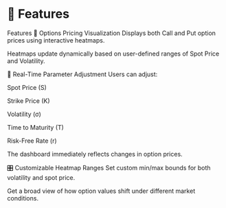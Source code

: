# 🚀 Features

Features
       🎯 Options Pricing Visualization
       Displays both Call and Put option prices using interactive heatmaps.

Heatmaps update dynamically based on user-defined ranges of Spot Price and Volatility.

🧠 Real-Time Parameter Adjustment
Users can adjust:

Spot Price (S)

Strike Price (K)

Volatility (σ)

Time to Maturity (T)

Risk-Free Rate (r)

The dashboard immediately reflects changes in option prices.

🎛️ Customizable Heatmap Ranges
Set custom min/max bounds for both volatility and spot price.

Get a broad view of how option values shift under different market conditions.